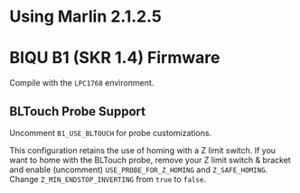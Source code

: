 # Using Marlin 2.1.2.5
# BIQU B1 (SKR 1.4) Firmware

Compile with the `LPC1768` environment.

## BLTouch Probe Support

Uncomment `B1_USE_BLTOUCH` for probe customizations.

This configuration retains the use of homing with a Z limit switch. If you want to home with the BLTouch probe, remove your Z limit switch & bracket and enable (uncomment) `USE_PROBE_FOR_Z_HOMING` and `Z_SAFE_HOMING`. Change `Z_MIN_ENDSTOP_INVERTING` from `true` to `false`.
